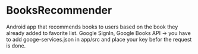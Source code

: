 # BooksRecommender
Android app that recommends books to users based on the book they already added to favorite list.
Google SignIn, Google Books API -> you have to add googe-services.json in app/src and place your key befor the request is done.


